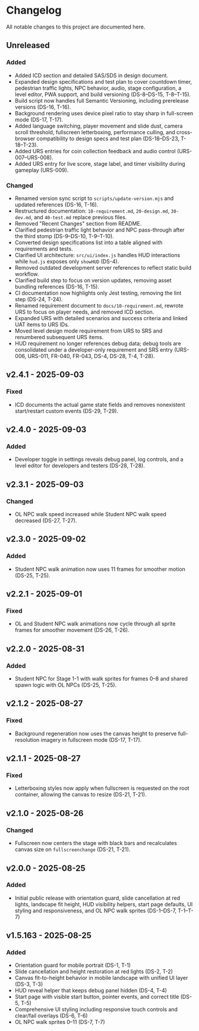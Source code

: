 # Changelog

All notable changes to this project are documented here.

## Unreleased

### Added
- Added ICD section and detailed SAS/SDS in design document.
- Expanded design specifications and test plan to cover countdown timer, pedestrian traffic lights, NPC behavior, audio, stage configuration, a level editor, PWA support, and build versioning (DS-8–DS-15, T-8–T-15).
- Build script now handles full Semantic Versioning, including prerelease versions (DS-16, T-16).
- Background rendering uses device pixel ratio to stay sharp in full-screen mode (DS-17, T-17).
- Added language switching, player movement and slide dust, camera scroll threshold, fullscreen letterboxing, performance culling, and cross-browser compatibility to design specs and test plan (DS-18–DS-23, T-18–T-23).
- Added URS entries for coin collection feedback and audio control (URS-007–URS-008).
- Added URS entry for live score, stage label, and timer visibility during gameplay (URS-009).

### Changed
- Renamed version sync script to `scripts/update-version.mjs` and updated references (DS-16, T-16).
- Restructured documentation: `10-requirement.md`, `20-design.md`, `30-dev.md`, and `40-test.md` replace previous files.
- Removed "Recent Changes" section from README.
- Clarified pedestrian traffic light behavior and NPC pass-through after the third stomp (DS-9–DS-10, T-9–T-10).
- Converted design specifications list into a table aligned with requirements and tests.
- Clarified UI architecture: `src/ui/index.js` handles HUD interactions while `hud.js` exposes only `showHUD` (DS-4).
- Removed outdated development server references to reflect static build workflow.
- Clarified build step to focus on version updates, removing asset bundling references (DS-16, T-15).
- CI documentation now highlights only Jest testing, removing the lint step (DS-24, T-24).
- Renamed requirement document to `docs/10-requirement.md`, rewrote URS to focus on player needs, and removed ICD section.
- Expanded URS with detailed scenarios and success criteria and linked UAT items to URS IDs.
- Moved level design mode requirement from URS to SRS and renumbered subsequent URS items.
- HUD requirement no longer references debug data; debug tools are consolidated under a developer-only requirement and SRS entry (URS-006, URS-011, FR-040, FR-043, DS-4, DS-28, T-4, T-28).

## v2.4.1 - 2025-09-03

### Fixed
- ICD documents the actual game state fields and removes nonexistent start/restart custom events (DS-29, T-29).

## v2.4.0 - 2025-09-03

### Added
- Developer toggle in settings reveals debug panel, log controls, and a level editor for developers and testers (DS-28, T-28).
## v2.3.1 - 2025-09-03

### Changed
- OL NPC walk speed increased while Student NPC walk speed decreased (DS-27, T-27).

## v2.3.0 - 2025-09-02

### Added
- Student NPC walk animation now uses 11 frames for smoother motion (DS-25, T-25).

## v2.2.1 - 2025-09-01

### Fixed
- OL and Student NPC walk animations now cycle through all sprite frames for smoother movement (DS-26, T-26).

## v2.2.0 - 2025-08-31

### Added
- Student NPC for Stage 1-1 with walk sprites for frames 0–8 and shared spawn logic with OL NPCs (DS-25, T-25).

## v2.1.2 - 2025-08-27

### Fixed
- Background regeneration now uses the canvas height to preserve full-resolution imagery in fullscreen mode (DS-17, T-17).

## v2.1.1 - 2025-08-27

### Fixed
- Letterboxing styles now apply when fullscreen is requested on the root container, allowing the canvas to resize (DS-21, T-21).

## v2.1.0 - 2025-08-26

### Changed
- Fullscreen now centers the stage with black bars and recalculates canvas size on `fullscreenchange` (DS-21, T-21).

## v2.0.0 - 2025-08-25

### Added
- Initial public release with orientation guard, slide cancellation at red lights, landscape fit height, HUD visibility helpers, start page defaults, UI styling and responsiveness, and OL NPC walk sprites (DS-1–DS-7, T-1–T-7)

## v1.5.163 - 2025-08-25

### Added
- Orientation guard for mobile portrait (DS-1, T-1)
- Slide cancellation and height restoration at red lights (DS-2, T-2)
- Canvas fit-to-height behavior in mobile landscape with unified UI layer (DS-3, T-3)
- HUD reveal helper that keeps debug panel hidden (DS-4, T-4)
- Start page with visible start button, pointer events, and correct title (DS-5, T-5)
- Comprehensive UI styling including responsive touch controls and clear/fail overlays (DS-6, T-6)
- OL NPC walk sprites 0–11 (DS-7, T-7)
